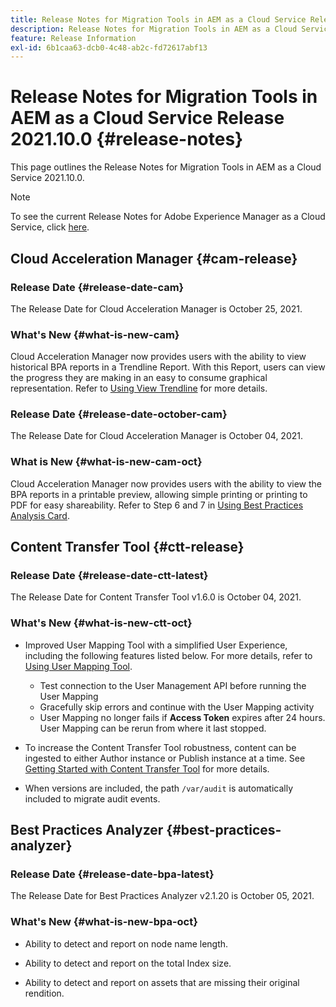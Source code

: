 ```yaml
---
title: Release Notes for Migration Tools in AEM as a Cloud Service Release 2021.10.0
description: Release Notes for Migration Tools in AEM as a Cloud Service Release 2021.11.0
feature: Release Information
exl-id: 6b1caa63-dcb0-4c48-ab2c-fd72617abf13
---
```

# Release Notes for Migration Tools in AEM as a Cloud Service Release 2021.10.0 {#release-notes}

This page outlines the Release Notes for Migration Tools in AEM as a Cloud Service 2021.10.0.

>[!NOTE]
>To see the current Release Notes for Adobe Experience Manager as a Cloud Service, click [here](https://experienceleague.adobe.com/docs/experience-manager-cloud-service/content/release-notes/release-notes/release-notes-current.html).

## Cloud Acceleration Manager {#cam-release}

### Release Date {#release-date-cam}

The Release Date for Cloud Acceleration Manager is October 25, 2021.

### What's New {#what-is-new-cam}

Cloud Acceleration Manager now provides users with the ability to view historical BPA reports in a Trendline Report. With this Report, users can view the progress they are making in an easy to consume graphical representation. Refer to [Using View Trendline](https://experienceleague.adobe.com/docs/experience-manager-cloud-service/content/migration-journey/cloud-acceleration-manager/using-cam/cam-readiness-phase.html?lang=en#trendline-view-cam) for more details.

### Release Date {#release-date-october-cam}

The Release Date for Cloud Acceleration Manager is October 04, 2021.
 
### What is New {#what-is-new-cam-oct}

Cloud Acceleration Manager now provides users with the ability to view the BPA reports in a printable preview, allowing simple printing or printing to PDF for easy shareability. Refer to Step 6 and 7 in [Using Best Practices Analysis Card](https://experienceleague.adobe.com/docs/experience-manager-cloud-service/content/migration-journey/cloud-acceleration-manager/using-cam/cam-readiness-phase.html?lang=en#best-practices-analysis).


## Content Transfer Tool {#ctt-release}

### Release Date {#release-date-ctt-latest}

The Release Date for Content Transfer Tool v1.6.0 is October 04, 2021.

### What's New {#what-is-new-ctt-oct}

* Improved User Mapping Tool with a simplified User Experience, including the following features listed below. For more details, refer to [Using User Mapping Tool](https://experienceleague.adobe.com/docs/experience-manager-cloud-service/content/migration-journey/cloud-migration/content-transfer-tool/legacy-user-mapping-tool/using-user-mapping-tool-legacy.html?lang=en).
  * Test connection to the User Management API before running the User Mapping
  * Gracefully skip errors and continue with the User Mapping activity
  * User Mapping no longer fails if **Access Token** expires after 24 hours. User Mapping can be rerun from where it last stopped.

* To increase the Content Transfer Tool robustness, content can be ingested to either Author instance or Publish instance at a time. See [Getting Started with Content Transfer Tool](https://experienceleague.adobe.com/docs/experience-manager-cloud-service/content/migration-journey/cloud-migration/content-transfer-tool/getting-started-content-transfer-tool.html?lang=en) for more details.

* When versions are included, the path `/var/audit` is automatically included to migrate audit events.

## Best Practices Analyzer {#best-practices-analyzer}

### Release Date {#release-date-bpa-latest}

The Release Date for Best Practices Analyzer v2.1.20 is October 05, 2021.

### What's New {#what-is-new-bpa-oct}

* Ability to detect and report on node name length.

* Ability to detect and report on the total Index size.

* Ability to detect and report on assets that are missing their original rendition.
